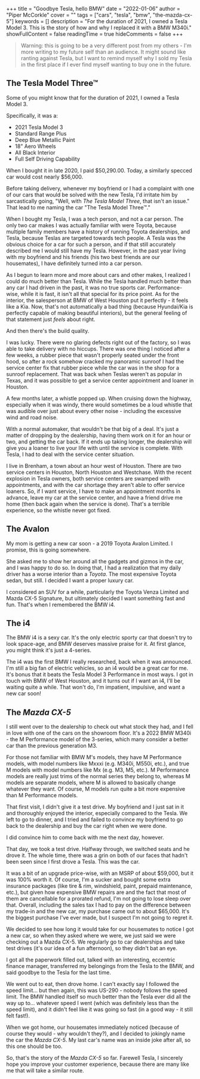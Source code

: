 +++
title = "Goodbye Tesla, hello BMW"
date = "2022-01-06"
author = "Piper McCorkle"
cover = ""
tags = ["cars", "tesla", "bmw", "the-mazda-cx-5"]
keywords = []
description = "For the duration of 2021, I owned a Tesla Model 3. This is the story of how and why I replaced it with a BMW M340i."
showFullContent = false
readingTime = true
hideComments = false
+++

> Warning: this is going to be a very different post from my others - I'm more
> writing to my future self than an audience. It might sound like ranting
> against Tesla, but I want to remind myself why I sold my Tesla in the first
> place if I ever find myself wanting to buy one in the future.

## The Tesla Model Three™

Some of you might know that for the duration of 2021, I owned a Tesla Model 3.

<!-- TODO photo -->

Specifically, it was a:

- 2021 Tesla Model 3
- Standard Range Plus
- Deep Blue Metallic Paint
- 18" Aero Wheels
- All Black Interior
- Full Self Driving Capability

<!-- TODO photo -->

When I bought it in late 2020, I paid $50,290.00. Today, a similarly specced
car would cost nearly $56,000.

Before taking delivery, whenever my boyfriend or I had a complaint with one of
our cars that would be solved with the new Tesla, I'd irritate him by
sarcastically going, "Well, with _The Tesla Model Three_, that isn't an issue."
That lead to me naming the car "The Tesla Model Three™️."

When I bought my Tesla, I was a tech person, and not a car person. The only two
car makes I was actually familiar with were Toyota, because multiple family
members have a history of running Toyota dealerships, and Tesla, because Teslas
are targeted towards tech people. A Tesla was the obvious choice for a car for
such a person, and if that still accurately described me I would still have my
Tesla. However, in the past year living with my boyfriend and his friends (his
two best friends are our housemates), I have definitely turned into a car
person.

<!-- TODO photo -->

As I begun to learn more and more about cars and other makes, I realized I
could do much better than Tesla. While the Tesla handled much better than any
car I had driven in the past, it was no true sports car. Performance-wise,
while it is fast, it isn't all that special for its price point. As for the
interior, the salesperson at BMW of West Houston put it perfectly - it feels
like a Kia. Now, that's not automatically a bad thing (because Hyundai/Kia is
perfectly capable of making beautiful interiors), but the general feeling of
that statement just _feels_ about right.

And then there's the build quality.

I was lucky. There were no glaring defects right out of the factory, so I was
able to take delivery with no hiccups. There was one thing I noticed after a
few weeks, a rubber piece that wasn't properly seated under the front hood, so
after a rock somehow cracked my panoramic sunroof I had the service center fix
that rubber piece while the car was in the shop for a sunroof replacement. That
was back when Teslas weren't as popular in Texas, and it was possible to get a
service center appointment and loaner in Houston.

A few months later, a whistle popped up. When cruising down the highway,
especially when it was windy, there would sometimes be a loud whistle that was
audible over just about every other noise - including the excessive wind and
road noise.

With a normal automaker, that wouldn't be that big of a deal. It's just a
matter of dropping by the dealership, having them work on it for an hour or two,
and getting the car back. If it ends up taking longer, the dealership will
give you a loaner to live your life with until the service is complete. With
Tesla, I had to deal with the service center situation.

I live in Brenham, a town about an hour west of Houston. There are two service
centers in Houston, North Houston and Westchase. With the recent explosion in
Tesla owners, both service centers are swamped with appointments, and with the
car shortage they aren't able to offer service loaners. So, if I want service,
I have to make an appointment months in advance, leave my car at the service
center, and have a friend drive me home (then back again when the service is
done). That's a terrible experience, so the whistle never got fixed.

## The Avalon

My mom is getting a new car soon - a 2019 Toyota Avalon Limited. I promise,
this is going somewhere.

<!-- TODO photo -->

She asked me to show her around all the gadgets and gizmos in the car, and I
was happy to do so. In doing that, I had a realization that my daily driver has
a worse interior than a _Toyota_. The most expensive Toyota sedan, but still. I
decided I want a proper luxury car.

I considered an SUV for a while, particularly the Toyota Venza Limited and
Mazda CX-5 Signature, but ultimately decided I want something fast and fun.
That's when I remembered the BMW i4.

## The i4

<!-- TODO photo -->

The BMW i4 is a sexy car. It's the only electric sporty car that doesn't try to
look space-age, and BMW deserves massive praise for it. At first glance, you
might think it's just a 4-series.

The i4 was the first BMW I really researched, back when it was announced. I'm
still a big fan of electric vehicles, so an i4 would be a great car for me.
It's bonus that it beats the Tesla Model 3 Performance in most ways. I got in
touch with BMW of West Houston, and it turns out if I want an i4, I'll be
waiting quite a while. That won't do, I'm impatient, impulsive, and want a new
car soon!

## The _Mazda CX-5_

I still went over to the dealership to check out what stock they had, and I
fell in love with one of the cars on the showroom floor. It's a 2022 BMW M340i -
the M Performance model of the 3-series, which many consider a better car than
the previous generation M3.

<!-- TODO photo -->

For those not familiar with BMW M's models, they have M Performance models,
with model numbers like Mxxxi (e.g. M340i, M550i, etc.), and true M models with
model numbers like Mx (e.g. M3, M5, etc.). M Performance models are really just
trims of the normal series they belong to, whereas M models are separate models,
where M is allowed to basically change whatever they want. Of course, M models
run quite a bit more expensive than M Performance models.

That first visit, I didn't give it a test drive. My boyfriend and I just sat in
it and thoroughly enjoyed the interior, especially compared to the Tesla. We
left to go to dinner, and I tried and failed to convince my boyfriend to go
back to the dealership and buy the car right when we were done.

I did convince him to come back with me the next day, however.

That day, we took a test drive. Halfway through, we switched seats and he drove
it. The whole time, there was a grin on both of our faces that hadn't been seen
since I first drove a Tesla. This was the car.

It was a bit of an upgrade price-wise, with an MSRP of about $59,000, but it
was 100% worth it. Of course, I'm a sucker and bought some extra insurance
packages (like tire & rim, windshield, paint, prepaid maintenance, etc.), but
given how expensive BMW repairs are and the fact that most of them are
cancellable for a prorated refund, I'm not going to lose sleep over that.
Overall, including the sales tax I had to pay on the difference between my
trade-in and the new car, my purchase came out to about $65,000. It's the
biggest purchase I've ever made, but I suspect I'm not going to regret it.

We decided to see how long it would take for our housemates to notice I got a
new car, so when they asked where we were, we just said we were checking out a
Mazda CX-5. We regularly go to car dealerships and take test drives (it's our
idea of a fun afternoon), so they didn't bat an eye.

I got all the paperwork filled out, talked with an interesting, eccentric
finance manager, transferred my belongings from the Tesla to the BMW, and said
goodbye to the Tesla for the last time.

We went out to eat, then drove home. I can't exactly say I followed the speed
limit... but then again, this was US-290 - nobody follows the speed limit. The
BMW handled itself so much better than the Tesla ever did all the way up to...
whatever speed I went (which was definitely less than the speed limit), and it
didn't feel like it was going so fast (in a good way - it still felt fast!).

When we got home, our housemates immediately noticed (because of course they
would - why wouldn't they?), and I decided to jokingly name the car the
_Mazda CX-5_. My last car's name was an inside joke after all, so this one
should be too.

So, that's the story of the _Mazda CX-5_ so far. Farewell Tesla, I sincerely
hope you improve your customer experience, because there are many like me that
will take a similar route.
